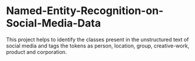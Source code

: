 # Named-Entity-Recognition-on-Social-Media-Data
This project helps to identify the classes present in the unstructured text of social media and tags the tokens as person, location, group, creative-work, product and corporation.
